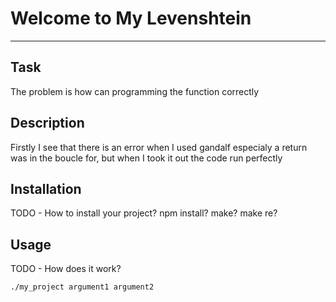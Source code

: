 # Welcome to My Levenshtein
***

## Task
The problem is how can programming the function correctly
## Description
Firstly I see that there is an error when I used gandalf especialy a return was in the boucle for, 
but when I took it out the code run perfectly
## Installation
TODO - How to install your project? npm install? make? make re?

## Usage
TODO - How does it work?
```
./my_project argument1 argument2
```